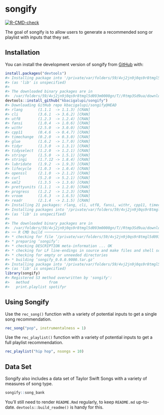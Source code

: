 # songify

<!-- badges: start -->

[![R-CMD-check](https://github.com/kbacigalupi/songify/actions/workflows/R-CMD-check.yaml/badge.svg)](https://github.com/kbacigalupi/songify/actions/workflows/R-CMD-check.yaml)

<!-- badges: end -->

The goal of songify is to allow users to generate a recommended song or playlist with inputs that they set.

## Installation

You can install the development version of songify from [GitHub](https://github.com/) with:

``` r
install.packages("devtools")
#> Installing package into '/private/var/folders/59/4vj2jn9j0qs9r8tmgl5d093m0000gn/T/RtmppD4oTu/temp_libpath1041912fafd88'
#> (as 'lib' is unspecified)
#> 
#> The downloaded binary packages are in
#>  /var/folders/59/4vj2jn9j0qs9r8tmgl5d093m0000gn/T//Rtmp3Sd9ua/downloaded_packages
devtools::install_github("kbacigalupi/songify")
#> Downloading GitHub repo kbacigalupi/songify@HEAD
#> rlang       (1.1.1  -> 1.1.3) [CRAN]
#> cli         (3.6.1  -> 3.6.2) [CRAN]
#> utf8        (1.2.3  -> 1.2.4) [CRAN]
#> fansi       (1.0.4  -> 1.0.6) [CRAN]
#> withr       (2.5.0  -> 3.0.0) [CRAN]
#> cpp11       (0.4.6  -> 0.4.7) [CRAN]
#> timechange  (0.2.0  -> 0.3.0) [CRAN]
#> glue        (1.6.2  -> 1.7.0) [CRAN]
#> tidyr       (1.3.0  -> 1.3.1) [CRAN]
#> tidyselect  (1.2.0  -> 1.2.1) [CRAN]
#> stringr     (1.5.0  -> 1.5.1) [CRAN]
#> stringi     (1.7.12 -> 1.8.4) [CRAN]
#> lubridate   (1.9.2  -> 1.9.3) [CRAN]
#> lifecycle   (1.0.3  -> 1.0.4) [CRAN]
#> openssl     (2.1.0  -> 2.1.2) [CRAN]
#> curl        (5.2.0  -> 5.2.1) [CRAN]
#> xml2        (1.3.5  -> 1.3.6) [CRAN]
#> prettyunits (1.1.1  -> 1.2.0) [CRAN]
#> progress    (1.2.2  -> 1.2.3) [CRAN]
#> vroom       (1.6.3  -> 1.6.5) [CRAN]
#> readr       (2.1.4  -> 2.1.5) [CRAN]
#> Installing 21 packages: rlang, cli, utf8, fansi, withr, cpp11, timechange, glue, tidyr, tidyselect, stringr, stringi, lubridate, lifecycle, openssl, curl, xml2, prettyunits, progress, vroom, readr
#> Installing packages into '/private/var/folders/59/4vj2jn9j0qs9r8tmgl5d093m0000gn/T/RtmppD4oTu/temp_libpath1041912fafd88'
#> (as 'lib' is unspecified)
#> 
#> The downloaded binary packages are in
#>  /var/folders/59/4vj2jn9j0qs9r8tmgl5d093m0000gn/T//Rtmp3Sd9ua/downloaded_packages
#> ── R CMD build ─────────────────────────────────────────────────────────────────
#> * checking for file ‘/private/var/folders/59/4vj2jn9j0qs9r8tmgl5d093m0000gn/T/Rtmp3Sd9ua/remotes104e07b397e4a/kbacigalupi-songify-4884a76/DESCRIPTION’ ... OK
#> * preparing ‘songify’:
#> * checking DESCRIPTION meta-information ... OK
#> * checking for LF line-endings in source and make files and shell scripts
#> * checking for empty or unneeded directories
#> * building ‘songify_0.0.0.9000.tar.gz’
#> Installing package into '/private/var/folders/59/4vj2jn9j0qs9r8tmgl5d093m0000gn/T/RtmppD4oTu/temp_libpath1041912fafd88'
#> (as 'lib' is unspecified)
library(songify)
#> Registered S3 method overwritten by 'songify':
#>   method         from    
#>   print.playlist spotifyr
```

## Using Songify

Use the `rec_song()` function with a variety of potential inputs to get a single song recommendation.

``` r
rec_song("pop", instrumentalness = 1)
```

Use the `rec_playlist()` function with a variety of potential inputs to get a full playlist recommendation.

``` r
rec_playlist("hip hop", nsongs = 10)
```

## Data Set

Songify also includes a data set of Taylor Swift Songs with a variety of measures of song type.

``` r
songify::song_bank
```

You’ll still need to render `README.Rmd` regularly, to keep `README.md` up-to-date. `devtools::build_readme()` is handy for this.
